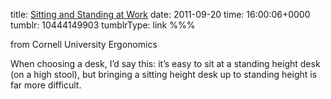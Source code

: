 title: [Sitting and Standing at Work](http://ergo.human.cornell.edu/CUESitStand.html)
date: 2011-09-20
time: 16:00:06+0000
tumblr: 10444149903
tumblrType: link
%%%

from Cornell University Ergonomics

When choosing a desk, I’d say this: it’s easy to sit at a standing height desk (on a high stool), but bringing a sitting height desk up to standing height is far more difficult.
